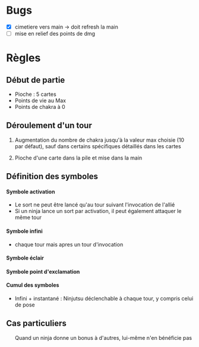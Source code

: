 # Bugs
- [x] cimetiere vers main -> doit refresh la main
- [ ] mise en relief des points de dmg

# Règles
## Début de partie
* Pioche : 5 cartes
* Points de vie au Max
* Points de chakra à 0

## Déroulement d'un tour

1. Augmentation du nombre de chakra jusqu'à la valeur max choisie (10 par défaut), sauf dans certains spécifiques détaillés dans les cartes

2. Pioche d'une carte dans la pile et mise dans la main


## Définition des symboles

#### Symbole activation
* Le sort ne peut être lancé qu'au tour suivant l'invocation de l'allié
* Si un ninja lance un sort par activation, il peut également attaquer le même tour

#### Symbole infini
* chaque tour mais apres un tour d'invocation

#### Symbole éclair

#### Symbole point d'exclamation

#### Cumul des symboles
* Infini + instantané : Ninjutsu déclenchable à chaque tour, y compris celui de pose 

## Cas particuliers
<ul> Quand un ninja donne un bonus à d'autres, lui-même n'en bénéficie pas

